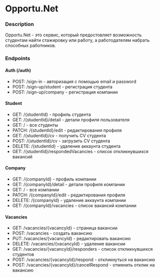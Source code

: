 # Opportu.Net

### Description
Opportu.Net - это сервис, который предостовляет возможность студентам найти стажировку или работу, а работодателям набрать способных работников.

### Endpoints
#### Auth (/auth)
* POST: /sign-in - авторизация с помощью email и password
* POST: /sign-up/student - регистрация студента
* POST: /sign-up/company - регистрация компании

#### Student
* GET: /{studentId} - профиль студента
* GET: /{studentId}/detail - детали профиля пользователя
* GET: / - все студенты
* PATCH: /{studentId}/edit - редактирования профиля
* GET: /{studentId}/cv - получить CV студента
* POST: /{studentId}/cv - загрузить CV студента
* DELETE: /{studentId} - удаление аккаунта студента
* GET: /{studentId}/respondedVacancies - список откликнувшихся вакансий

#### Company
* GET: /{companyId} - профиль компании
* GET: /{companyId}/detail - детали профиля компании
* GET: / - все компании
* PATCH: /{companyId}/edit - редактирования профиля
* DELETE: /{companyId} - удаление аккаунта компании
* GET: /{companyId}/vacancies - список вакансий компании

#### Vacancies
* GET: /vacancies/{vacancyId} - страница вакансии
* POST: /vacancies - создать вакансию
* PUT: /vacancies/{vacancyId} - редактировать вакансию
* DELETE: /vacancies/{vacancyId} - удаление вакансии
* GET: /vacancies/{vacancyId}/responders - список откликнувшихся студентов
* POST: /vacancies/{vacancyId}/respond - откликнуться на вакансию
* POST: /vacancies/{vacancyId}/cancelRespond - отменить отклик на вакансию


